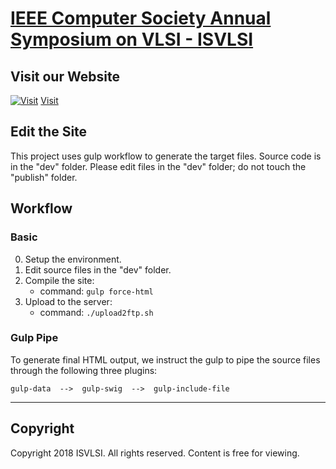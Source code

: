 # [IEEE Computer Society Annual Symposium on VLSI - ISVLSI](http://www.eng.ucy.ac.cy/theocharides/isvlsi18/index.html)


## Visit our Website

[![Visit](http://www.eng.ucy.ac.cy/theocharides/isvlsi18/img/ISVLSI_lable.png)](http://www.eng.ucy.ac.cy/theocharides/isvlsi18/index.html)
[Visit](http://www.eng.ucy.ac.cy/theocharides/isvlsi18/index.html)



## Edit the Site

This project uses gulp workflow to generate the target files. Source code is in the "dev" folder. Please edit files in the "dev" folder; do not touch the "publish" folder.

## Workflow

### Basic

0. Setup the environment.
1. Edit source files in the "dev" folder.
2. Compile the site:
    * command: `gulp force-html`
3. Upload to the server:
    * command: `./upload2ftp.sh`

### Gulp Pipe

To generate final HTML output, we instruct the gulp to pipe the source files through the following three plugins:

    gulp-data  -->  gulp-swig  -->  gulp-include-file

- - -

## Copyright

Copyright 2018 ISVLSI. All rights reserved. Content is free for viewing.
